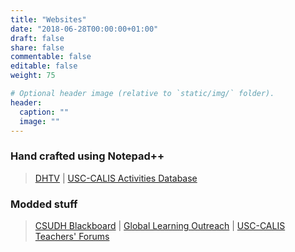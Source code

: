 ```yaml
---
title: "Websites"
date: "2018-06-28T00:00:00+01:00"
draft: false
share: false
commentable: false
editable: false
weight: 75

# Optional header image (relative to `static/img/` folder).
header:
  caption: ""
  image: ""
---
```


### Hand crafted using Notepad++
> [DHTV](http://dhtv.csudh.edu) | [USC-CALIS Activities Database](https://usc-calis.net/db)
### Modded stuff
> [CSUDH Blackboard](https://toro.csudh.edu) | [Global Learning Outreach](https://web.archive.org/web/20000301060753/http://www.glo.org) | [USC-CALIS Teachers' Forums](https://www.forums.usc-calis.net)

<!--
Stuff I like
-->


